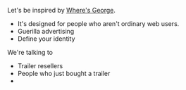 

Let's be inspired by [Where's George](http://www.wheresgeorge.com/).

* It's designed for people who aren't ordinary web users.
* Guerilla advertising
* Define your identity

We're talking to

* Trailer resellers
* People who just bought a trailer
* 
